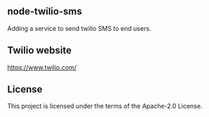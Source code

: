 ## node-twilio-sms
Adding a service to send twilio SMS to end users.

## Twilio website
https://www.twilio.com/

## License
This project is licensed under the terms of the Apache-2.0 License.
